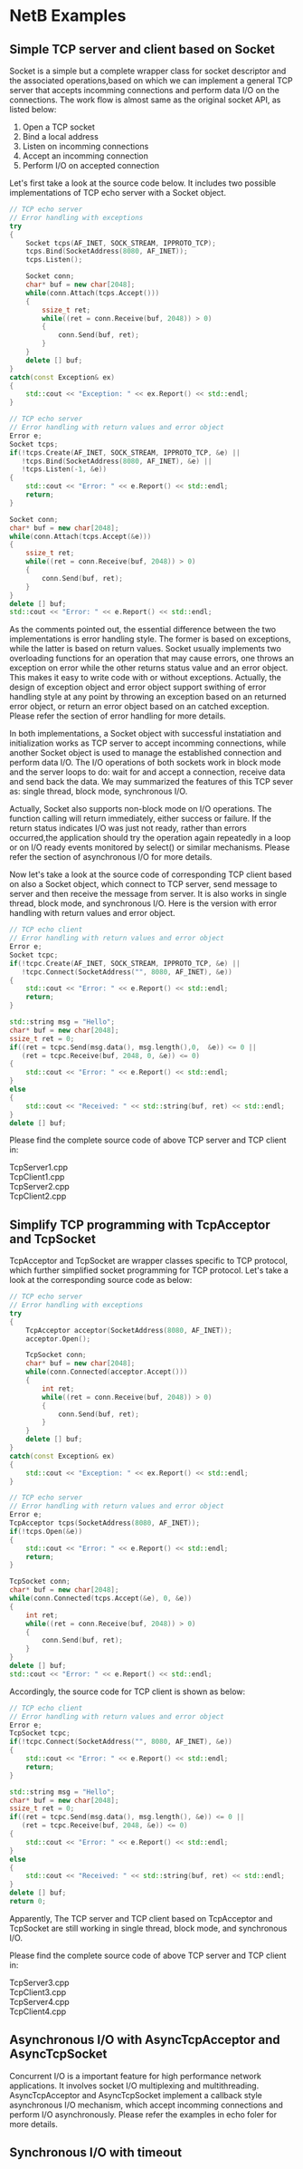 # NetB Examples  

## Simple TCP server and client based on Socket  

Socket is a simple but a complete wrapper class for socket descriptor and the associated operations,based on which we can implement a general TCP server that accepts incomming connections and perform data I/O on the connections. The work flow is almost same as the original socket API, as listed below:  

1. Open a TCP socket  
2. Bind a local address  
3. Listen on incomming connections  
4. Accept an incomming connection  
5. Perform I/O on accepted connection  

Let's first take a look at the source code below. It includes two possible implementations of TCP echo server with a Socket object.  

```C++
// TCP echo server
// Error handling with exceptions
try
{
    Socket tcps(AF_INET, SOCK_STREAM, IPPROTO_TCP);
    tcps.Bind(SocketAddress(8080, AF_INET));
    tcps.Listen();

    Socket conn;
    char* buf = new char[2048];
    while(conn.Attach(tcps.Accept()))
    {
        ssize_t ret;
        while((ret = conn.Receive(buf, 2048)) > 0)
        {
            conn.Send(buf, ret);
        }
    }
    delete [] buf;
}
catch(const Exception& ex)
{
    std::cout << "Exception: " << ex.Report() << std::endl;
}
```

```C++
// TCP echo server
// Error handling with return values and error object
Error e;
Socket tcps;
if(!tcps.Create(AF_INET, SOCK_STREAM, IPPROTO_TCP, &e) || 
   !tcps.Bind(SocketAddress(8080, AF_INET), &e) || 
   !tcps.Listen(-1, &e))
{
    std::cout << "Error: " << e.Report() << std::endl;
    return;
}

Socket conn;
char* buf = new char[2048];
while(conn.Attach(tcps.Accept(&e)))
{
    ssize_t ret;
    while((ret = conn.Receive(buf, 2048)) > 0)
    {
        conn.Send(buf, ret);
    }
}
delete [] buf;
std::cout << "Error: " << e.Report() << std::endl;
```

As the comments pointed out, the essential difference between the two implementations is error handling style. The former is based on exceptions, while the latter is based on return values. Socket usually implements two overloading functions for an operation that may cause errors, one throws an exception on error while the other returns status value and an error object. This makes it easy to write code with or without exceptions. Actually, the design of exception object and error object support swithing of error handling style at any point by throwing an exception based on an returned error object, or return an error object based on an catched exception. Please refer the section of error handling for more details.   

In both implementations, a Socket object with successful instatiation and initialization works as TCP server to accept incomming connections, while another Socket object is used to manage the established connection and perform data I/O. The I/O operations of both sockets work in block mode and the server loops to do: wait for and accept a connection, receive data and send back the data. We may summarized the features of this TCP sever as: single thread, block mode, synchronous I/O.  

Actually, Socket also supports non-block mode on I/O operations. The function calling will return immediately, either success or failure. If the return status indicates I/O was just not ready, rather than errors occurred,the application should try the operation again repeatedly in a loop or on I/O ready events monitored by select() or similar mechanisms. Please refer the section of asynchronous I/O for more details.  

Now let's take a look at the source code of corresponding TCP client based on also a Socket object, which connect to TCP server, send message to server and then receive the message from server. It is also works in single thread, block mode, and synchronous I/O. Here is the version with error handling with return values and error object.  

```C++
// TCP echo client
// Error handling with return values and error object
Error e;
Socket tcpc;
if(!tcpc.Create(AF_INET, SOCK_STREAM, IPPROTO_TCP, &e) ||  
   !tcpc.Connect(SocketAddress("", 8080, AF_INET), &e))
{
    std::cout << "Error: " << e.Report() << std::endl;
    return;
}

std::string msg = "Hello";
char* buf = new char[2048];
ssize_t ret = 0;
if((ret = tcpc.Send(msg.data(), msg.length(),0,  &e)) <= 0 ||
   (ret = tcpc.Receive(buf, 2048, 0, &e)) <= 0)
{
    std::cout << "Error: " << e.Report() << std::endl;
}
else
{
    std::cout << "Received: " << std::string(buf, ret) << std::endl;
}
delete [] buf;
```

Please find the complete source code of above TCP server and TCP client in:  

TcpServer1.cpp  
TcpClient1.cpp  
TcpServer2.cpp  
TcpClient2.cpp  

## Simplify TCP programming with TcpAcceptor and TcpSocket    

TcpAcceptor and TcpSocket are wrapper classes specific to TCP protocol, which further simplified socket programming for TCP protocol. Let's take a look at the corresponding source code as below:    

```C++
// TCP echo server
// Error handling with exceptions
try
{
    TcpAcceptor acceptor(SocketAddress(8080, AF_INET));
    acceptor.Open();

    TcpSocket conn;
    char* buf = new char[2048];
    while(conn.Connected(acceptor.Accept()))
    { 
        int ret;
        while((ret = conn.Receive(buf, 2048)) > 0)
        {
            conn.Send(buf, ret);
        }
    }
    delete [] buf;
}
catch(const Exception& ex)
{
    std::cout << "Exception: " << ex.Report() << std::endl;
}
```

```C++
// TCP echo server
// Error handling with return values and error object
Error e;
TcpAcceptor tcps(SocketAddress(8080, AF_INET));
if(!tcps.Open(&e))
{
    std::cout << "Error: " << e.Report() << std::endl;
    return;
}

TcpSocket conn;
char* buf = new char[2048];
while(conn.Connected(tcps.Accept(&e), 0, &e))
{
    int ret;
    while((ret = conn.Receive(buf, 2048)) > 0)
    {
        conn.Send(buf, ret);
    }
}
delete [] buf;
std::cout << "Error: " << e.Report() << std::endl;
```

Accordingly, the source code for TCP client is shown as below:  

```C++
// TCP echo client
// Error handling with return values and error object
Error e;
TcpSocket tcpc;
if(!tcpc.Connect(SocketAddress("", 8080, AF_INET), &e))
{
    std::cout << "Error: " << e.Report() << std::endl;
    return;
}

std::string msg = "Hello";
char* buf = new char[2048];
ssize_t ret = 0;
if((ret = tcpc.Send(msg.data(), msg.length(), &e)) <= 0 ||
   (ret = tcpc.Receive(buf, 2048, &e)) <= 0)
{
    std::cout << "Error: " << e.Report() << std::endl;
}
else
{
    std::cout << "Received: " << std::string(buf, ret) << std::endl;
}
delete [] buf;
return 0;
```

Apparently, The TCP server and TCP client based on TcpAcceptor and TcpSocket are still working in single thread, block mode, and synchronous I/O.   

Please find the complete source code of above TCP server and TCP client in:  

TcpServer3.cpp  
TcpClient3.cpp  
TcpServer4.cpp  
TcpClient4.cpp  

## Asynchronous I/O with AsyncTcpAcceptor and AsyncTcpSocket  

Concurrent I/O is a important feature for high performance network applications. It involves socket I/O multiplexing and multithreading. AsyncTcpAcceptor and AsyncTcpSocket implement a callback style asynchronous I/O mechanism, which accept incomming connections and perform I/O asynchronously. Please refer the examples in echo foler for more details. 

## Synchronous I/O with timeout  

